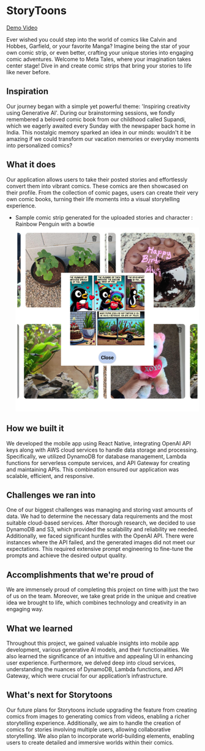 # StoryToons

[Demo Video](https://youtu.be/cv9Q89-YLYc)

Ever wished you could step into the world of comics like Calvin and Hobbes, Garfield, or your favorite Manga? Imagine being the star of your own comic strip, or even better, crafting your unique stories into engaging comic adventures. Welcome to Meta Tales, where your imagination takes center stage! Dive in and create comic strips that bring your stories to life like never before.


## Inspiration
 
Our journey began with a simple yet powerful theme: 'Inspiring creativity using Generative AI'. During our brainstorming sessions, we fondly remembered a beloved comic book from our childhood called Supandi, which we eagerly awaited every Sunday with the newspaper back home in India. This nostalgic memory sparked an idea in our minds: wouldn't it be amazing if we could transform our vacation memories or everyday moments into personalized comics?
 
## What it does
 
Our application allows users to take their posted stories and effortlessly convert them into vibrant comics. These comics are then showcased on their profile. From the collection of comic pages, users can create their very own comic books, turning their life moments into a visual storytelling experience.

* Sample comic strip generated for the uploaded stories and character : Rainbow Penguin with a bowtie
![](example.png)

 
## How we built it
 
We developed the mobile app using React Native, integrating OpenAI API keys along with AWS cloud services to handle data storage and processing. Specifically, we utilized DynamoDB for database management, Lambda functions for serverless compute services, and API Gateway for creating and maintaining APIs. This combination ensured our application was scalable, efficient, and responsive.
 
## Challenges we ran into
 
One of our biggest challenges was managing and storing vast amounts of data. We had to determine the necessary data requirements and the most suitable cloud-based services. After thorough research, we decided to use DynamoDB and S3, which provided the scalability and reliability we needed. Additionally, we faced significant hurdles with the OpenAI API. There were instances where the API failed, and the generated images did not meet our expectations. This required extensive prompt engineering to fine-tune the prompts and achieve the desired output quality.
 
## Accomplishments that we're proud of
 
We are immensely proud of completing this project on time with just the two of us on the team. Moreover, we take great pride in the unique and creative idea we brought to life, which combines technology and creativity in an engaging way.
 
## What we learned
 
Throughout this project, we gained valuable insights into mobile app development, various generative AI models, and their functionalities. We also learned the significance of an intuitive and appealing UI in enhancing user experience. Furthermore, we delved deep into cloud services, understanding the nuances of DynamoDB, Lambda functions, and API Gateway, which were crucial for our application’s infrastructure.
 
## What's next for Storytoons
 
Our future plans for Storytoons include upgrading the feature from creating comics from images to generating comics from videos, enabling a richer storytelling experience. Additionally, we aim to handle the creation of comics for stories involving multiple users, allowing collaborative storytelling. We also plan to incorporate world-building elements, enabling users to create detailed and immersive worlds within their comics.
